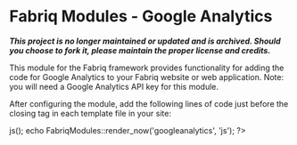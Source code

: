 # Fabriq Modules - Google Analytics

___This project is no longer maintained or updated and is archived. Should you choose to fork it, please maintain the proper license and credits.___

This module for the Fabriq framework provides functionality for adding the code for Google Analytics to your Fabriq website or web application. Note: you will need a Google Analytics API key for this module.

After configuring the module, add the following lines of code just before the closing </body> tag in each template file in your site:

<?php
FabriqModules::module('googleanalytics')->js();
echo FabriqModules::render_now('googleanalytics', 'js');
?>
